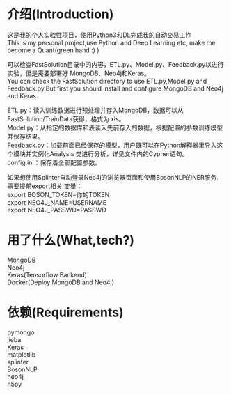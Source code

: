 介绍(Introduction)
=================

这是我的个人实验性项目，使用Python3和DL完成我的自动交易工作  
This is my personal project,use Python and Deep Learning etc, make
me become a Quant(green hand :) )   

可以检查FastSolution目录中的内容，ETL.py、Model.py、Feedback.py以进行实验，但是需要部署好
MongoDB、Neo4j和Keras。  
You can check the FastSolution directory to use ETL.py,Model.py and Feedback.py.But first you should install 
and configure MongoDB and Neo4j and Keras.
 
ETL.py：读入训练数据进行预处理并存入MongoDB，数据可以从FastSolution/TrainData获得，格式为
xls。  
Model.py：从指定的数据库和表读入先前存入的数据，根据配置的参数训练模型并保存结果。  
Feedback.py：加载前面已经保存的模型，用户既可以在Python解释器里导入这个模块并实例化Analysis
类进行分析，详见文件内的Cypher语句。  
config.ini：保存着全部配置参数。  

如果想使用Splinter自动登录Neo4j的浏览器页面和使用BosonNLP的NER服务，需要提前export相关
变量：  
export BOSON_TOKEN=你的TOKEN  
export NEO4J_NAME=USERNAME  
export NEO4J_PASSWD=PASSWD  


用了什么(What,tech?)
==================

MongoDB  
Neo4j  
Keras(Tensorflow Backend)  
Docker(Deploy MongoDB and Neo4j) 

依赖(Requirements)
==================
pymongo  
jieba   
Keras  
matplotlib  
splinter  
BosonNLP  
neo4j  
h5py



